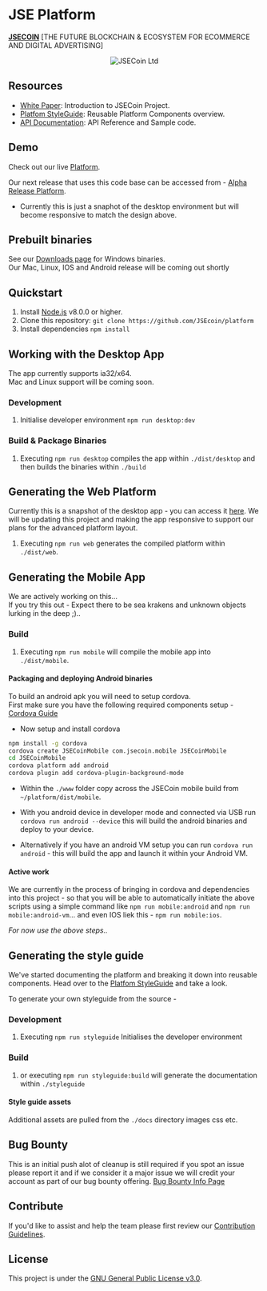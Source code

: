 # JSE Platform

**[JSECOIN](https://jsecoin.com/)** [THE FUTURE BLOCKCHAIN & ECOSYSTEM FOR ECOMMERCE AND DIGITAL ADVERTISING]

<div align="center">

![JSECoin Ltd](https://jsecoin.com/docs/images/JSECoin_split_desktop_browser_small.png)
</div>


## Resources

- [White Paper](https://jsecoin.com/whitepaper.pdf): Introduction to JSECoin Project.
- [Platfom StyleGuide](https://jsecoin.com/styleguide): Reusable Platform Components overview.
- [API Documentation](https://developer.jsecoin.com/API): API Reference and Sample code.

## Demo
Check out our live [Platform](https://platform.jsecoin.com).

Our next release that uses this code base can be accessed from - 
[Alpha Release Platform](https://alpha.jsecoin.com).
- Currently this is just a snaphot of the desktop environment but will become responsive to match the design above.

## Prebuilt binaries
See our [Downloads page](https://jsecoin.com/downloads) for Windows binaries.  
Our Mac, Linux, IOS and Android release will be coming out shortly

## Quickstart

1. Install [Node.js](https://nodejs.org) v8.0.0 or higher.
2. Clone this repository: `git clone https://github.com/JSEcoin/platform`
3. Install dependencies `npm install`

## Working with the Desktop App
The app currently supports ia32/x64.  
Mac and Linux support will be coming soon.

### Development

1. Initialise developer environment `npm run desktop:dev`

### Build & Package Binaries

1. Executing `npm run desktop` compiles the app within `./dist/desktop` and then builds the binaries within `./build`

## Generating the Web Platform
Currently this is a snapshot of the desktop app - you can access it [here](https://alpha.jsecoin.com). 
We will be updating this project and making the app responsive to support our plans for the advanced platform layout.

1. Executing `npm run web` generates the compiled platform within `./dist/web`.

## Generating the Mobile App
We are actively working on this...  
If you try this out - Expect there to be sea krakens and unknown objects lurking in the deep ;).. 

### Build

1. Executing `npm run mobile` will compile the mobile app into `./dist/mobile`.

#### Packaging and deploying Android binaries
To build an android apk you will need to setup cordova.  
First make sure you have the following required components setup - [Cordova Guide](https://cordova.apache.org/docs/en/latest/guide/platforms/android/index.html#requirements-and-support)

- Now setup and install cordova

```bash
npm install -g cordova
cordova create JSECoinMobile com.jsecoin.mobile JSECoinMobile
cd JSECoinMobile
cordova platform add android
cordova plugin add cordova-plugin-background-mode
```

- Within the `./www` folder copy across the JSECoin mobile build from `~/platform/dist/mobile`.
- With you android device in developer mode and connected via USB run `cordova run android --device` this will build the android binaries and deploy to your device.
  
- Alternatively if you have an android VM setup you can run `cordova run android` - this will build the app and launch it within your Android VM.

#### Active work
We are currently in the process of bringing in cordova and dependencies into this project - so that you will be able to automatically initiate the above scripts using a simple command like `npm run mobile:android` and `npm run mobile:android-vm`... and even IOS liek this - `npm run mobile:ios`.  

*For now use the above steps..*


<!--
### Development

1. Initialise developer environment `npm run mobile:dev`

### Package - Cordova

1. Executing `npm run mobile:cordova` will compile the mobile app into `./dist/mobile` and create mobile binaries.
*Currently just for Android*

### Package - Cordova:Browser

1. Executing `npm run mobile:browser` will compile the mobile app into `./dist/mobile` and create mobile browser edition

### Package - Cordova:android

1. Executing `npm run mobile:android` will compile the mobile app into `./dist/mobile` and will build and deploy to a connected android device.

### Package - Cordova:android-VM

1. Executing `npm run mobile:android-vm` will compile the mobile app into `./dist/mobile` and launch deploy to an android Virtual Machine if this has been setup.
-->

## Generating the style guide
We've started documenting the platform and breaking it down into reusable components.
Head over to the [Platfom StyleGuide](https://jsecoin.com/styleguide) and take a look.

To generate your own styleguide from the source -

### Development

1. Executing `npm run styleguide` Initialises the developer environment

### Build

1. or executing `npm run styleguide:build` will generate the documentation within `./styleguide`

#### Style guide assets
Additional assets are pulled from the `./docs` directory images css etc.

## Bug Bounty
This is an initial push alot of cleanup is still required if you spot an issue please report it and if we consider it a major issue we will credit your account as part of our bug bounty offering.
[Bug Bounty Info Page](https://jsecoin.com/en/oddJobs/bugBounty)

## Contribute
If you'd like to assist and help the team please first review our [Contribution Guidelines](./CONTRIBUTING.md).

## License
This project is under the [GNU General Public License v3.0](./LICENSE.md).

